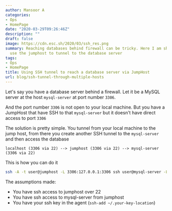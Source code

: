 ```yaml
---
author: Mansoor A
categories:
- Ops
- HomePage
date: "2020-03-29T09:26:46Z"
description: ""
draft: false
image: https://cdn.esc.sh/2020/03/ssh_res.png
summary: Reaching databases behind firewall can be tricky. Here I am showing how to
  use the jumphost to tunnel to the database server
tags:
- Ops
- HomePage
title: Using SSH tunnel to reach a database server via JumpHost
url: blog/ssh-tunnel-through-multiple-hosts
---
```



Let's say you have a database server behind a firewall. Let it be a MySQL server at the host `mysql-server` at port number `3306`.

And the port number `3306` is not open to your local machine. But you have a JumpHost that have SSH to that `mysql-server` but it doesn't have direct access to port `3306`

The solution is pretty simple. You tunnel from your local machine to the jump host, from there you create another SSH tunnel to the `mysql-server` and then access the database

```
localhost (3306 via 22) --> jumphost (3306 via 22) --> mysql-server (3306 via 22)
```

This is how you can do it

```bash
ssh -A -t user@jumphost -L 3306:127.0.0.1:3306 ssh user@mysql-server -L 3306:127.0.0.1:3306 -N
```

The assumptions made:

* You have ssh access to jumphost over 22
* You have ssh access to mysql-server from jumphost
* You have your ssh key in the agent (`ssh-add ~/.your-key-location`)

